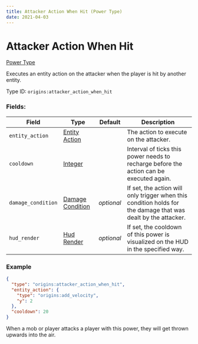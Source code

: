 ```yaml
---
title: Attacker Action When Hit (Power Type)
date: 2021-04-03
---
```


# Attacker Action When Hit

[Power Type](../power_types.md)

Executes an entity action on the attacker when the player is hit by another entity.

Type ID: `origins:attacker_action_when_hit`

### Fields:

Field  | Type | Default | Description
-------|------|---------|-------------
`entity_action` | [Entity Action](../entity_actions.md) | | The action to execute on the attacker.
`cooldown` | [Integer](../data_types/integer.md) | | Interval of ticks this power needs to recharge before the action can be executed again.
`damage_condition` | [Damage Condition](../damage_conditions.md) | _optional_ | If set, the action will only trigger when this condition holds for the damage that was dealt by the attacker.
`hud_render` | [Hud Render](../data_types/hud_render.md) | _optional_ | If set, the cooldown of this power is visualized on the HUD in the specified way.

### Example

```json
{
  "type": "origins:attacker_action_when_hit",
  "entity_action": {
    "type": "origins:add_velocity",
    "y": 2
  },
  "cooldown": 20
}
```
When a mob or player attacks a player with this power, they will get thrown upwards into the air.
